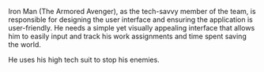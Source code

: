  Iron Man (The Armored Avenger), as the tech-savvy member of the
team, is responsible for designing the user interface and ensuring the application
is user-friendly. He needs a simple yet visually appealing interface that allows
him to easily input and track his work assignments and time spent saving the
world.

He uses his high tech suit to stop his enemies.